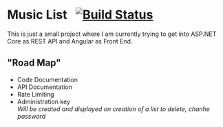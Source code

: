 # Music List &nbsp; [![Build Status](https://travis-ci.org/zekroTJA/aspmusiclist.svg?branch=master)](https://travis-ci.org/zekroTJA/aspmusiclist)

This is just a small project where I am currently trying to get into ASP.NET Core as REST API and Angular as Front End.

## "Road Map"

- Code Documentation
- API Documentation
- Rate Limiting
- Administration key  
  *Will be created and displayed on creation of a list to delete, chanhe password*

